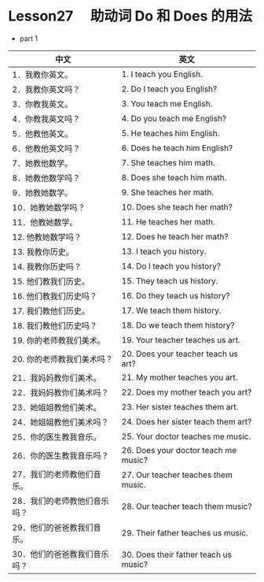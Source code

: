 # Lesson27 　助动词 Do 和 Does 的用法

- part 1

| 中文                         | 英文                                    |
| ---------------------------- | --------------------------------------- |
| 1．我教你英文。              | 1. I teach you English.                 |
| 2．我教你英文吗？            | 2. Do I teach you English?              |
| 3．你教我英文。              | 3. You teach me English.                |
| 4．你教我英文吗？            | 4. Do you teach me English?             |
| 5．他教他英文。              | 5. He teaches him English.              |
| 6．他教他英文吗？            | 6. Does he teach him English?           |
| 7．她教他数学。              | 7. She teaches him math.                |
| 8．她教他数学吗？            | 8. Does she teach him math.             |
| 9．她教她数学。              | 9. She teaches her math.                |
| 10．她教她数学吗？           | 10. Does she teach her math?            |
| 11．他教她数学。             | 11. He teaches her math.                |
| 12. 他教她数学吗？           | 12. Does he teach her math?             |
| 13. 我教你历史。             | 13. I teach you history.                |
| 14. 我教你历史吗？           | 14. Do I teach you history?             |
| 15. 他们教我们历史。         | 15. They teach us history.              |
| 16. 他们教我们历史吗？       | 16. Do they teach us history?           |
| 17. 我们教他们历史。         | 17. We teach them history.              |
| 18. 我们教他们历史吗？       | 18. Do we teach them history?           |
| 19. 你的老师教我们美术。     | 19. Your teacher teaches us art.        |
| 20. 你的老师教我们美术吗？   | 20. Does your teacher teach us art?   |
| 21．我妈妈教你们美术。       | 21. My mother teaches you art.          |
| 22．我妈妈教你们美术吗？     | 22. Does my mother teach you art?       |
| 23．她姐姐教他们美术。       | 23. Her sister teaches them art.        |
| 24．她姐姐教他们美术吗？     | 24. Does her sister teach them art?   |
| 25．你的医生教我音乐。       | 25. Your doctor teaches me music.       |
| 26．你的医生教我音乐吗？     | 26. Does your doctor teach me music?    |
| 27．我们的老师教他们音乐。   | 27. Our teacher teaches them music.     |
| 28．我们的老师教他们音乐吗？ | 28. Our teacher teach them music?     |
| 29．他们的爸爸教我们音乐。   | 29. Their father teaches us music. |
| 30．他们的爸爸教我们音乐吗？ | 30. Does their father teach us music? |
